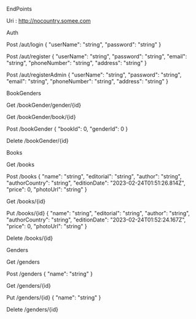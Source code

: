 EndPoints

Uri : http://nocountry.somee.com

Auth

Post
/aut/login
{
  "userName": "string",
  "password": "string"
}

Post
/aut/register
{
  "userName": "string",
  "password": "string",
  "email": "string",
  "phoneNumber": "string",
  "address": "string"
}

Post
/aut/registerAdmin
{
  "userName": "string",
  "password": "string",
  "email": "string",
  "phoneNumber": "string",
  "address": "string"
}


BookGenders

Get
/bookGender/gender/{id}

Get
/bookGender/book/{id}

Post
/bookGender
{
  "bookId": 0,
  "genderId": 0
}

Delete
/bookGender/{id}


Books

Get
/books

Post
/books
{
  "name": "string",
  "editorial": "string",
  "author": "string",
  "authorCountry": "string",
  "editionDate": "2023-02-24T01:51:26.814Z",
  "price": 0,
  "photoUrl": "string"
}

Get
/books/{id}

Put
/books/{id}
{
  "name": "string",
  "editorial": "string",
  "author": "string",
  "authorCountry": "string",
  "editionDate": "2023-02-24T01:52:24.167Z",
  "price": 0,
  "photoUrl": "string"
}

Delete
/books/{id}



Genders

Get
/genders

Post
/genders
{
  "name": "string"
}

Get
/genders/{id}

Put
/genders/{id}
{
  "name": "string"
}

Delete
/genders/{id}
